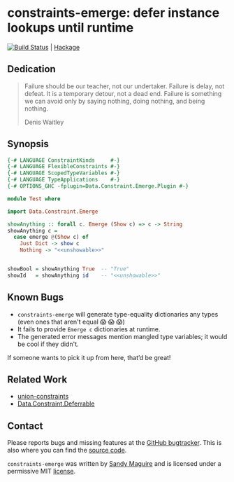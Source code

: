 # constraints-emerge: defer instance lookups until runtime

[![Build Status](https://api.travis-ci.org/isovector/constraints-emerge.svg?branch=master)](https://travis-ci.org/isovector/constraints-emerge) | [Hackage][hackage]

[hackage]: https://hackage.haskell.org/package/constraints-emerge


## Dedication

> Failure should be our teacher, not our undertaker. Failure is delay, not
> defeat. It is a temporary detour, not a dead end. Failure is something we can
> avoid only by saying nothing, doing nothing, and being nothing.
>
> Denis Waitley


## Synopsis

```haskell
{-# LANGUAGE ConstraintKinds     #-}
{-# LANGUAGE FlexibleConstraints #-}
{-# LANGUAGE ScopedTypeVariables #-}
{-# LANGUAGE TypeApplications    #-}
{-# OPTIONS_GHC -fplugin=Data.Constraint.Emerge.Plugin #-}

module Test where

import Data.Constraint.Emerge

showAnything :: forall c. Emerge (Show c) => c -> String
showAnything c =
  case emerge @(Show c) of
    Just Dict -> show c
    Nothing -> "<<unshowable>>"


showBool = showAnything True  -- "True"
showId   = showAnything id    -- "<<unshowable>>"
```


## Known Bugs

* `constraints-emerge` will generate type-equality dictionaries any types (even
    ones that aren't equal :scream: :scream: :scream:)
* It fails to provide `Emerge c` dictionaries at runtime.
* The generated error messages mention mangled type variables; it would be cool
    if they didn't.

If someone wants to pick it up from here, that’d be great!


## Related Work

 * [union-constraints](https://github.com/rampion/constraint-unions)
 * [Data.Constraint.Deferrable](https://github.com/ekmett/constraints/)


## Contact

Please reports bugs and missing features at the [GitHub bugtracker][issues]. This is
also where you can find the [source code][source].

`constraints-emerge` was written by [Sandy Maguire][me] and is licensed under a
permissive MIT [license][lic].

[me]: http://reasonablypolymorphic.me
[lic]: https://github.com/isovector/constraints-emerge/blob/LICENSE
[issues]: https://github.com/isovector/constraints-emerge/issues
[source]: https://github.com/isovector/constraints-emerge

